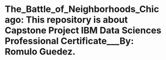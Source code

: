 # The_Battle_of_Neighborhoods_Chicago: This repository is about Capstone Project IBM Data Sciences Professional Certificate___By: Romulo Guedez.
